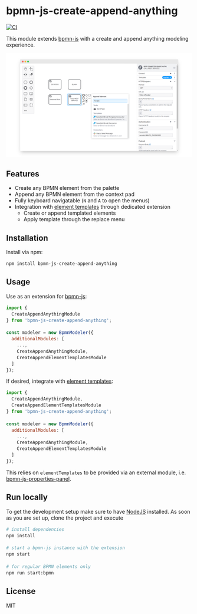 # bpmn-js-create-append-anything

[![CI](https://github.com/bpmn-io/bpmn-js-create-append-anything/actions/workflows/CI.yml/badge.svg)](https://github.com/bpmn-io/bpmn-js-create-append-anything/actions/workflows/CI.yml)

This module extends [bpmn-js](https://github.com/bpmn-io/bpmn-js) with a create and append anything modeling experience.

![screenshot](./resources/screenshot.png)


## Features

* Create any BPMN element from the palette
* Append any BPMN element from the context pad
* Fully keyboard navigatable (`N` and `A` to open the menus)
* Integration with [element templates](https://github.com/bpmn-io/element-templates) through dedicated extension
  * Create or append templated elements
  * Apply template through the replace menu 


## Installation

Install via npm:

```sh
npm install bpmn-js-create-append-anything
```


## Usage

Use as an extension for [bpmn-js](https://github.com/bpmn-io/bpmn-js):

```javascript
import {
  CreateAppendAnythingModule
} from 'bpmn-js-create-append-anything';

const modeler = new BpmnModeler({
  additionalModules: [
    ...,
    CreateAppendAnythingModule,
    CreateAppendElementTemplatesModule
  ]
});
```

If desired, integrate with [element templates](https://github.com/bpmn-io/element-templates):

```javascript
import {
  CreateAppendAnythingModule,
  CreateAppendElementTemplatesModule
} from 'bpmn-js-create-append-anything';

const modeler = new BpmnModeler({
  additionalModules: [
    ...,
    CreateAppendAnythingModule,
    CreateAppendElementTemplatesModule
  ]
});
```

This relies on `elementTemplates` to be provided via an external module, i.e. [bpmn-js-properties-panel](https://github.com/bpmn-io/bpmn-js-properties-panel).


## Run locally

To get the development setup make sure to have [NodeJS](https://nodejs.org/en/download/) installed.
As soon as you are set up, clone the project and execute

```sh
# install dependencies
npm install

# start a bpmn-js instance with the extension
npm start

# for regular BPMN elements only
npm run start:bpmn
```


## License

MIT
